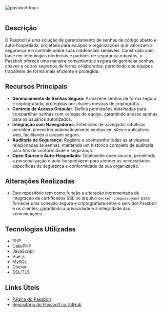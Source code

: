 <picture>
  <source media="(prefers-color-scheme: dark)" srcset="https://github.com/passbolt/passbolt_styleguide/blob/master/src/img/logo/logo_white.svg">
  <source media="(prefers-color-scheme: light)" srcset="https://github.com/passbolt/passbolt_styleguide/blob/master/src/img/logo/logo.svg">
  <img alt="passbolt-logo" src="https://github.com/passbolt/passbolt_styleguide/blob/master/src/img/logo/logo.svg">
</picture>
<br>
<br>

## Descrição
O Passbolt é uma solução de gerenciamento de senhas de código aberto e auto-hospedada, projetada para equipes e organizações que valorizam a segurança e o controle sobre suas credenciais sensíveis. Construído com base em tecnologias modernas e padrões de segurança robustos, o Passbolt oferece uma maneira conveniente e segura de gerenciar senhas, chaves e outros segredos de forma colaborativa, permitindo que equipes trabalhem de forma mais eficiente e protegida.

## Recursos Principais
- **Gerenciamento de Senhas Seguro:** Armazene senhas de forma segura e criptografada, protegidas por chaves mestras de criptografia.
- **Controle de Acesso Granular:** Defina permissões detalhadas para compartilhar senhas com colegas de equipe, garantindo acesso apenas para os usuários autorizados.
- **Integração com Navegadores:** Extensões de navegador intuitivas permitem preencher automaticamente senhas em sites e aplicativos web, facilitando o acesso seguro.
- **Auditoria de Segurança:** Registre e acompanhe todas as atividades relacionadas às senhas, mantendo um histórico completo de auditoria para fins de conformidade e segurança.
- **Open Source e Auto-Hospedado:** Totalmente open source, permitindo a personalização e auto-hospedagem para atender às necessidades específicas de segurança e conformidade da sua organização.

## Alterações Realizadas
- Este repositório tem como função a alteração incrementada de integração de certificados SSL no arquivo `docker-compose.yaml` para fornecer uma conexão segura e criptografada entre o servidor Passbolt e os clientes, garantindo a privacidade e a integridade das comunicações.

## Tecnologias Utilizadas
- PHP
- CakePHP
- JavaScript
- Vue.js
- MySQL
- Docker
- SSL/TLS

## Links Úteis
- [Página do Passbolt](https://www.passbolt.com/)
- [Repositório do Passbolt no GitHub](https://github.com/passbolt/passbolt_api)
